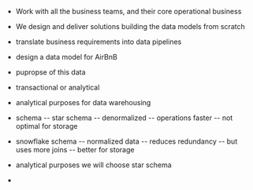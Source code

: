 - Work with all the business teams, and their core operational business
- We design and deliver solutions building the data models from scratch
- translate business requirements into data pipelines

- design a data model for AirBnB
- pupropse of this data
- transactional or analytical
- analytical purposes for data warehousing


- schema -- star schema -- denormalized -- operations faster -- not optimal for storage
- snowflake schema -- normalized data -- reduces redundancy -- but uses more joins -- better for storage

- analytical purposes we will choose star schema
- 

